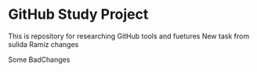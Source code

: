 # GitHub Study Project
This is repository for researching GitHub tools and fuetures
New task from sulida
Ramiz changes

Some BadChanges
